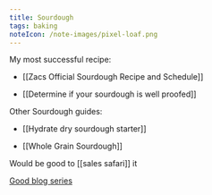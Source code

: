 ```yaml
---
title: Sourdough
tags: baking
noteIcon: /note-images/pixel-loaf.png
---
```


My most successful recipe:

- [[Zacs Official Sourdough Recipe and Schedule]]

- [[Determine if your sourdough is well proofed]]


Other Sourdough guides:

- [[Hydrate dry sourdough starter]]

- [[Whole Grain Sourdough]]



Would be good to [[sales safari]] it

[Good blog series](https://www.kingarthurbaking.com/learn/guides/sourdough)


